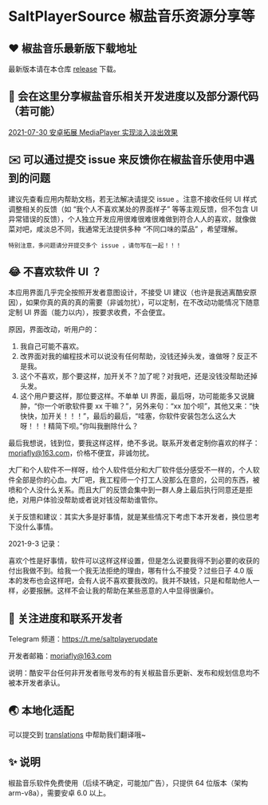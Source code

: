 # SaltPlayerSource 椒盐音乐资源分享等

## ❤️ 椒盐音乐最新版下载地址

最新版本请在本仓库 [release](https://github.com/Moriafly/SaltPlayerSource/releases) 下载。

## 🌈 会在这里分享椒盐音乐相关开发进度以及部分源代码（若可能）

[2021-07-30 安卓拓展 MediaPlayer 实现淡入淡出效果](https://blog.csdn.net/Moriafly/article/details/119251186)

## ✉️ 可以通过提交 issue 来反馈你在椒盐音乐使用中遇到的问题

建议先查看应用内帮助文档，若无法解决请提交 issue 。注意不接收任何 UI 样式调整相关的反馈（如 “我个人不喜欢某处的界面样子” 等等主观反馈，但不包含 UI 异常错误的反馈），个人独立开发应用很难很难很难做到符合人人的喜欢，就像做菜对吧，咸淡总不同，我通常无法提供多种 “不同口味的菜品” ，希望理解。

`特别注意，多问题请分开提交多个 issue ，请勿写在一起！！！`

## 😂 不喜欢软件 UI ？

本应用界面几乎完全按照开发者意图设计，不接受 UI 建议（也许是我逃离酷安原因），如果你真的真的真的需要（非诚勿扰），可以定制，在不改动功能情况下随意定制 UI 界面（能力以内），按要求收费，不会便宜。

原因，界面改动，听用户的：
1. 我自己可能不喜欢。
2. 改界面对我的编程技术可以说没有任何帮助，没钱还掉头发，谁做呀？反正不是我。
3. 这个不喜欢，那个要这样，加开关不？加了呢？对我吧，还是没钱没帮助还掉头发。
4. 这个用户要这样，那位要这样。不单单 UI 界面，最后呀，功可能能多又说臃肿，“你一个听歌软件要 xx 干嘛？”，另外来句：“xx 加个呗”，其他又来：“快快快，加开关！！！”，最后的最后，“哇塞，你软件安装包怎么这么大呀！！！精简下呗。”你叫我删除什么？

最后我想说，钱到位，要我这样这样，绝不多说。联系开发者定制你喜欢的样子：moriafly@163.com，价格不便宜，非诚勿扰。

大厂和个人软件不一样呀，给个人软件低分和大厂软件低分感受不一样的，个人软件全部是你的心血。大厂吧，我工程师一个打工人没那么在意的，公司的东西，被喷和个人没什么关系。而且大厂的反馈会集中到一群人身上最后执行同意还是拒绝，对用户体验没帮助或者说对钱没帮助谁管你。

关于反馈和建议：其实大多是好事情，就是某些情况下考虑下本开发者，换位思考下没什么事情。

2021-9-3 记录：

喜欢个性是好事情，软件可以这样这样设置，但是怎么说要我得不到必要的收获的付出我做不到。给我一个我无法拒绝的理由，哪有什么不接受？过些日子 4.0 版本的发布也会这样吧，会有人说不喜欢要我改的。我并不缺钱，只是和帮助他人一样，必要报酬。这样不会让我的帮助在某些恶意的人中显得很廉价。

## 📧 关注进度和联系开发者

Telegram 频道：https://t.me/saltplayerupdate

开发者邮箱：moriafly@163.com

说明：酷安平台任何非开发者账号发布的有关椒盐音乐更新、发布和规划信息均不被本开发者承认。

## 🌏 本地化适配

可以提交到 [translations](https://github.com/Moriafly/SaltPlayerSource/tree/main/translations) 中帮助我们翻译哦~

## ✨ 说明

椒盐音乐软件免费使用（后续不确定，可能加广告），只提供 64 位版本（架构 arm-v8a），需要安卓 6.0 以上。